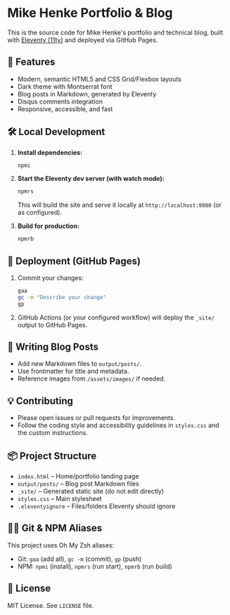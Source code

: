 # Mike Henke Portfolio & Blog

This is the source code for Mike Henke's portfolio and technical blog, built with [Eleventy (11ty)](https://www.11ty.dev/) and deployed via GitHub Pages.

## 🚀 Features

- Modern, semantic HTML5 and CSS Grid/Flexbox layouts
- Dark theme with Montserrat font
- Blog posts in Markdown, generated by Eleventy
- Disqus comments integration
- Responsive, accessible, and fast

## 🛠️ Local Development

1. **Install dependencies:**

   ```zsh
   npmi
   ```

2. **Start the Eleventy dev server (with watch mode):**

   ```zsh
   npmrs
   ```

   This will build the site and serve it locally at `http://localhost:8080` (or as configured).

3. **Build for production:**

   ```zsh
   npmrb
   ```

## 🚀 Deployment (GitHub Pages)

1. Commit your changes:

   ```zsh
   gaa
   gc -m "Describe your change"
   gp
   ```

2. GitHub Actions (or your configured workflow) will deploy the `_site/` output to GitHub Pages.

## 📝 Writing Blog Posts

- Add new Markdown files to `output/posts/`.
- Use frontmatter for title and metadata.
- Reference images from `/assets/images/` if needed.

## 💡 Contributing

- Please open issues or pull requests for improvements.
- Follow the coding style and accessibility guidelines in `styles.css` and the custom instructions.

## 📦 Project Structure

- `index.html` – Home/portfolio landing page
- `output/posts/` – Blog post Markdown files
- `_site/` – Generated static site (do not edit directly)
- `styles.css` – Main stylesheet
- `.eleventyignore` – Files/folders Eleventy should ignore

## 🧑‍💻 Git & NPM Aliases

This project uses Oh My Zsh aliases:

- Git: `gaa` (add all), `gc -m` (commit), `gp` (push)
- NPM: `npmi` (install), `npmrs` (run start), `npmrb` (run build)

## 📝 License

MIT License. See `LICENSE` file.
